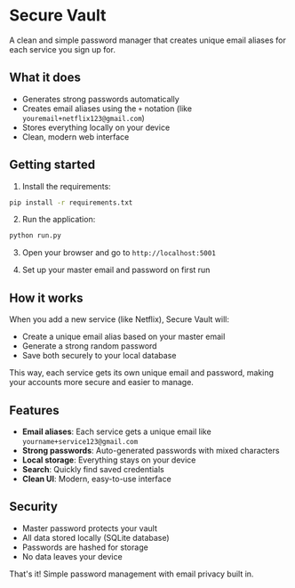 # Secure Vault

A clean and simple password manager that creates unique email aliases for each service you sign up for.

## What it does

- Generates strong passwords automatically
- Creates email aliases using the `+` notation (like `youremail+netflix123@gmail.com`)
- Stores everything locally on your device
- Clean, modern web interface

## Getting started

1. Install the requirements:
```bash
pip install -r requirements.txt
```

2. Run the application:
```bash
python run.py
```

3. Open your browser and go to `http://localhost:5001`

4. Set up your master email and password on first run

## How it works

When you add a new service (like Netflix), Secure Vault will:
- Create a unique email alias based on your master email
- Generate a strong random password
- Save both securely to your local database

This way, each service gets its own unique email and password, making your accounts more secure and easier to manage.

## Features

- **Email aliases**: Each service gets a unique email like `yourname+service123@gmail.com`
- **Strong passwords**: Auto-generated passwords with mixed characters
- **Local storage**: Everything stays on your device
- **Search**: Quickly find saved credentials
- **Clean UI**: Modern, easy-to-use interface

## Security

- Master password protects your vault
- All data stored locally (SQLite database)
- Passwords are hashed for storage
- No data leaves your device

That's it! Simple password management with email privacy built in.
